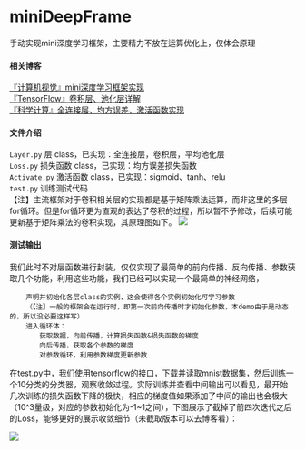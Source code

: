 # miniDeepFrame
手动实现mini深度学习框架，主要精力不放在运算优化上，仅体会原理

#### 相关博客
[『计算机视觉』mini深度学习框架实现](https://www.cnblogs.com/hellcat/p/9963383.html)<br>
[『TensorFlow』卷积层、池化层详解](https://www.cnblogs.com/hellcat/p/7850048.html)<br>
[『科学计算』全连接层、均方误差、激活函数实现](https://www.cnblogs.com/hellcat/p/7172950.html)<br>

#### 文件介绍
`Layer.py`     层 class，已实现：全连接层，卷积层，平均池化层<br>
`Loss.py`      损失函数 class，已实现：均方误差损失函数<br>
`Activate.py`  激活函数 class，已实现：sigmoid、tanh、relu<br>
`test.py`      训练测试代码<br>
【注】主流框架对于卷积相关层的实现都是基于矩阵乘法运算，而非这里的多层for循环。但是for循环更为直观的表达了卷积的过程，所以暂不予修改，后续可能更新基于矩阵乘法的卷积实现，其原理图如下。
![](https://images2015.cnblogs.com/blog/1161096/201707/1161096-20170721152924277-1485541459.png)
#### 测试输出
我们此时不对层函数进行封装，仅仅实现了最简单的前向传播、反向传播、参数获取几个功能，利用这些功能，我们已经可以实现一个最简单的神经网络，
```
    声明并初始化各层class的实例，这会使得各个实例初始化可学习参数
    （【注】一般的框架会在运行时，即第一次前向传播时才初始化参数，本demo由于是动态的，所以没必要这样写）
    进入循环体：
    　　获取数据，向前传播，计算损失函数&损失函数的梯度
    　　向后传播，获取各个参数的梯度
    　　对参数循环，利用参数梯度更新参数
```
在test.py中，我们使用tensorflow的接口，下载并读取mnist数据集，然后训练一个10分类的分类器，观察收敛过程。实际训练并查看中间输出可以看见，最开始几次训练的损失函数下降的极快，相应的梯度值如果添加了中间的输出也会极大（10^3量级，对应的参数初始化为-1~1之间），下图展示了截掉了前四次迭代之后的Loss，能够更好的展示收敛细节（未截取版本可以去博客看）：

![](https://img2018.cnblogs.com/blog/1161096/201811/1161096-20181115144133763-312913842.png)
